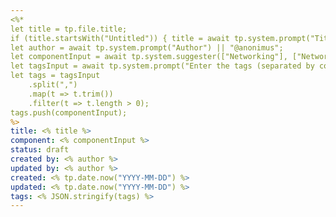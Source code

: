 ```yaml
---
<%*
let title = tp.file.title;
if (title.startsWith("Untitled")) { title = await tp.system.prompt("Title"); await tp.file.rename(title); }
let author = await tp.system.prompt("Author") || "@anonimus";
let componentInput = await tp.system.suggester(["Networking"], ["Networking"]) || "general";
let tagsInput = await tp.system.prompt("Enter the tags (separated by commas)");
let tags = tagsInput
    .split(",")
    .map(t => t.trim())
    .filter(t => t.length > 0);
tags.push(componentInput);
%>
title: <% title %>
component: <% componentInput %>
status: draft
created by: <% author %>
updated by: <% author %>
created: <% tp.date.now("YYYY-MM-DD") %>
updated: <% tp.date.now("YYYY-MM-DD") %>
tags: <% JSON.stringify(tags) %>
---
```

